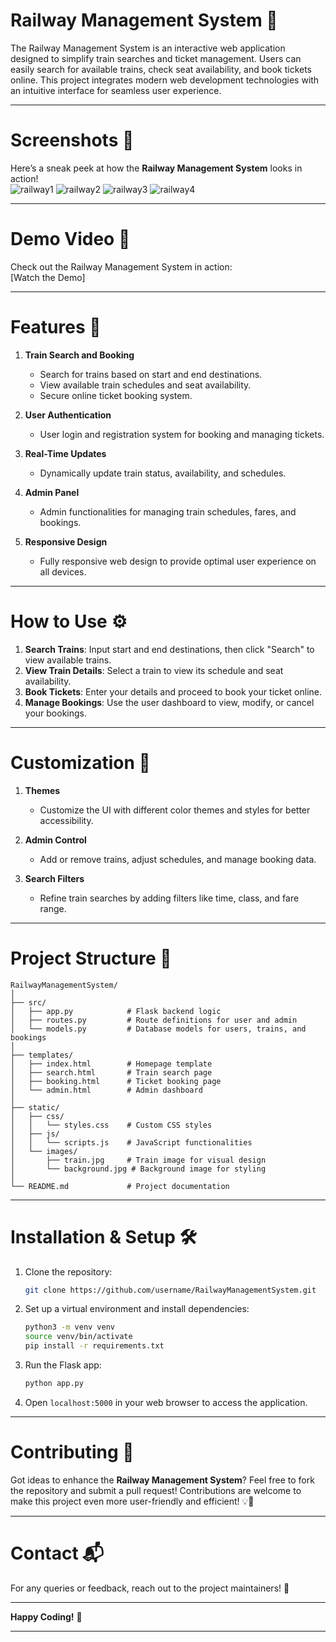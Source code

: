 # Railway Management System 🚆
The Railway Management System is an interactive web application designed to simplify train searches and ticket management. Users can easily search for available trains, check seat availability, and book tickets online. This project integrates modern web development technologies with an intuitive interface for seamless user experience.

---

# Screenshots 📸
Here’s a sneak peek at how the **Railway Management System** looks in action!  
![railway1](https://github.com/user-attachments/assets/2f6ab51d-d462-40dc-bfc0-f23f57f4c4cb)
![railway2](https://github.com/user-attachments/assets/eb7d6090-49b4-4313-87d0-aa7109dcc98e)
![railway3](https://github.com/user-attachments/assets/fff2f8d1-ed75-4985-a391-63135ba593bd)
![railway4](https://github.com/user-attachments/assets/0975aa23-f580-4f45-abb8-032a6ea35c00)



---

# Demo Video 🎥
Check out the Railway Management System in action:  
[Watch the Demo]

---

# Features 🚀
1. **Train Search and Booking**
   - Search for trains based on start and end destinations.
   - View available train schedules and seat availability.
   - Secure online ticket booking system.

2. **User Authentication**
   - User login and registration system for booking and managing tickets.

3. **Real-Time Updates**
   - Dynamically update train status, availability, and schedules.

4. **Admin Panel**
   - Admin functionalities for managing train schedules, fares, and bookings.

5. **Responsive Design**
   - Fully responsive web design to provide optimal user experience on all devices.

---

# How to Use ⚙️
1. **Search Trains**: Input start and end destinations, then click "Search" to view available trains.
2. **View Train Details**: Select a train to view its schedule and seat availability.
3. **Book Tickets**: Enter your details and proceed to book your ticket online.
4. **Manage Bookings**: Use the user dashboard to view, modify, or cancel your bookings.

---

# Customization 🎨
1. **Themes**
   - Customize the UI with different color themes and styles for better accessibility.

2. **Admin Control**
   - Add or remove trains, adjust schedules, and manage booking data.

3. **Search Filters**
   - Refine train searches by adding filters like time, class, and fare range.

---

# Project Structure 📂
```
RailwayManagementSystem/
│
├── src/
│   ├── app.py            # Flask backend logic
│   ├── routes.py         # Route definitions for user and admin
│   └── models.py         # Database models for users, trains, and bookings
│
├── templates/
│   ├── index.html        # Homepage template
│   ├── search.html       # Train search page
│   ├── booking.html      # Ticket booking page
│   └── admin.html        # Admin dashboard
│
├── static/
│   ├── css/
│   │   └── styles.css    # Custom CSS styles
│   ├── js/
│   │   └── scripts.js    # JavaScript functionalities
│   └── images/
│       ├── train.jpg     # Train image for visual design
│       └── background.jpg # Background image for styling
│
└── README.md             # Project documentation
```

---

# Installation & Setup 🛠️
1. Clone the repository:
   ```bash
   git clone https://github.com/username/RailwayManagementSystem.git
   ```
2. Set up a virtual environment and install dependencies:
   ```bash
   python3 -m venv venv
   source venv/bin/activate
   pip install -r requirements.txt
   ```
3. Run the Flask app:
   ```bash
   python app.py
   ```
4. Open `localhost:5000` in your web browser to access the application.

---

# Contributing 🏅
Got ideas to enhance the **Railway Management System**? Feel free to fork the repository and submit a pull request! Contributions are welcome to make this project even more user-friendly and efficient! 💡🚂

---

# Contact 📬
For any queries or feedback, reach out to the project maintainers! 👋

---

**Happy Coding!** 🎉

---


